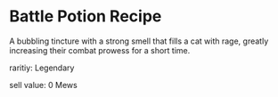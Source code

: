 # Battle Potion Recipe

A bubbling tincture with a strong smell that fills a cat with rage, greatly increasing their combat prowess for a short time.

raritiy: Legendary

sell value: 0 Mews